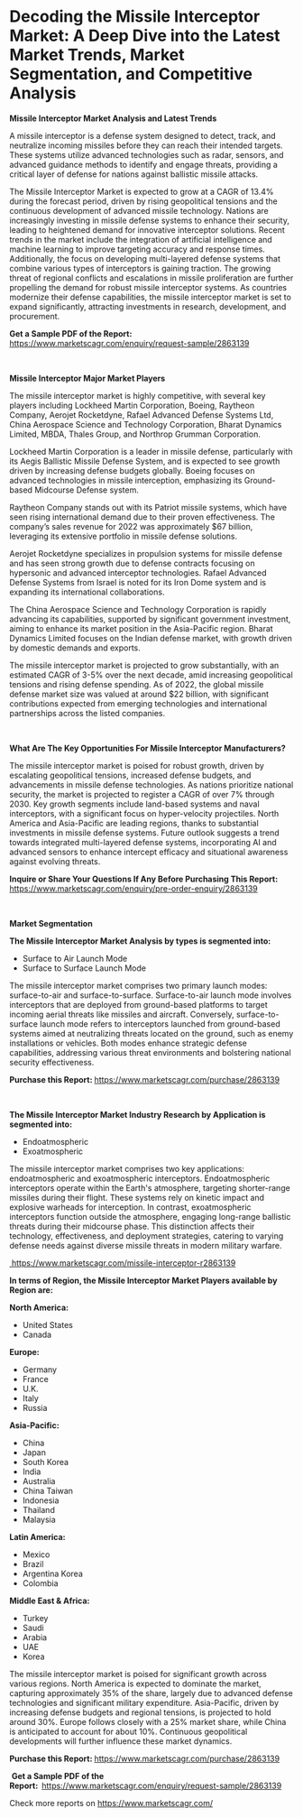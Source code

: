 <p><h1>Decoding the Missile Interceptor Market: A Deep Dive into the Latest Market Trends, Market Segmentation, and Competitive Analysis</h1></p><p><strong>Missile Interceptor Market Analysis and Latest Trends</strong></p>
<p><p>A missile interceptor is a defense system designed to detect, track, and neutralize incoming missiles before they can reach their intended targets. These systems utilize advanced technologies such as radar, sensors, and advanced guidance methods to identify and engage threats, providing a critical layer of defense for nations against ballistic missile attacks.</p><p>The Missile Interceptor Market is expected to grow at a CAGR of 13.4% during the forecast period, driven by rising geopolitical tensions and the continuous development of advanced missile technology. Nations are increasingly investing in missile defense systems to enhance their security, leading to heightened demand for innovative interceptor solutions. Recent trends in the market include the integration of artificial intelligence and machine learning to improve targeting accuracy and response times. Additionally, the focus on developing multi-layered defense systems that combine various types of interceptors is gaining traction. The growing threat of regional conflicts and escalations in missile proliferation are further propelling the demand for robust missile interceptor systems. As countries modernize their defense capabilities, the missile interceptor market is set to expand significantly, attracting investments in research, development, and procurement.</p></p>
<p><strong>Get a Sample PDF of the Report:&nbsp;</strong> <a href="https://www.marketscagr.com/enquiry/request-sample/2863139?utm_campaign=2470&utm_medium=2&utm_source=Github&utm_content=ia&utm_term=12032025&utm_id=missile-interceptor">https://www.marketscagr.com/enquiry/request-sample/2863139</a></p>
<p>&nbsp;</p>
<p><strong>Missile Interceptor Major Market Players</strong></p>
<p><p>The missile interceptor market is highly competitive, with several key players including Lockheed Martin Corporation, Boeing, Raytheon Company, Aerojet Rocketdyne, Rafael Advanced Defense Systems Ltd, China Aerospace Science and Technology Corporation, Bharat Dynamics Limited, MBDA, Thales Group, and Northrop Grumman Corporation.</p><p>Lockheed Martin Corporation is a leader in missile defense, particularly with its Aegis Ballistic Missile Defense System, and is expected to see growth driven by increasing defense budgets globally. Boeing focuses on advanced technologies in missile interception, emphasizing its Ground-based Midcourse Defense system.</p><p>Raytheon Company stands out with its Patriot missile systems, which have seen rising international demand due to their proven effectiveness. The company’s sales revenue for 2022 was approximately $67 billion, leveraging its extensive portfolio in missile defense solutions. </p><p>Aerojet Rocketdyne specializes in propulsion systems for missile defense and has seen strong growth due to defense contracts focusing on hypersonic and advanced interceptor technologies. Rafael Advanced Defense Systems from Israel is noted for its Iron Dome system and is expanding its international collaborations.</p><p>The China Aerospace Science and Technology Corporation is rapidly advancing its capabilities, supported by significant government investment, aiming to enhance its market position in the Asia-Pacific region. Bharat Dynamics Limited focuses on the Indian defense market, with growth driven by domestic demands and exports.</p><p>The missile interceptor market is projected to grow substantially, with an estimated CAGR of 3-5% over the next decade, amid increasing geopolitical tensions and rising defense spending. As of 2022, the global missile defense market size was valued at around $22 billion, with significant contributions expected from emerging technologies and international partnerships across the listed companies.</p></p>
<p>&nbsp;</p>
<p><strong>What Are The Key Opportunities For Missile Interceptor Manufacturers?</strong></p>
<p><p>The missile interceptor market is poised for robust growth, driven by escalating geopolitical tensions, increased defense budgets, and advancements in missile defense technologies. As nations prioritize national security, the market is projected to register a CAGR of over 7% through 2030. Key growth segments include land-based systems and naval interceptors, with a significant focus on hyper-velocity projectiles. North America and Asia-Pacific are leading regions, thanks to substantial investments in missile defense systems. Future outlook suggests a trend towards integrated multi-layered defense systems, incorporating AI and advanced sensors to enhance intercept efficacy and situational awareness against evolving threats.</p></p>
<p><strong>Inquire or Share Your Questions If Any Before Purchasing This Report:</strong> <a href="https://www.marketscagr.com/enquiry/pre-order-enquiry/2863139?utm_campaign=2470&utm_medium=2&utm_source=Github&utm_content=ia&utm_term=12032025&utm_id=missile-interceptor">https://www.marketscagr.com/enquiry/pre-order-enquiry/2863139</a></p>
<p>&nbsp;</p>
<p><strong>Market Segmentation</strong></p>
<p><strong>The Missile Interceptor Market Analysis by types is segmented into:</strong></p>
<p><ul><li>Surface to Air Launch Mode</li><li>Surface to Surface Launch Mode</li></ul></p>
<p><p>The missile interceptor market comprises two primary launch modes: surface-to-air and surface-to-surface. Surface-to-air launch mode involves interceptors that are deployed from ground-based platforms to target incoming aerial threats like missiles and aircraft. Conversely, surface-to-surface launch mode refers to interceptors launched from ground-based systems aimed at neutralizing threats located on the ground, such as enemy installations or vehicles. Both modes enhance strategic defense capabilities, addressing various threat environments and bolstering national security effectiveness.</p></p>
<p><strong>Purchase this Report:&nbsp;</strong><a href="https://www.marketscagr.com/purchase/2863139?utm_campaign=2470&utm_medium=2&utm_source=Github&utm_content=ia&utm_term=12032025&utm_id=missile-interceptor">https://www.marketscagr.com/purchase/2863139</a></p>
<p>&nbsp;</p>
<p><strong>The Missile Interceptor Market Industry Research by Application is segmented into:</strong></p>
<p><ul><li>Endoatmospheric</li><li>Exoatmospheric</li></ul></p>
<p><p>The missile interceptor market comprises two key applications: endoatmospheric and exoatmospheric interceptors. Endoatmospheric interceptors operate within the Earth's atmosphere, targeting shorter-range missiles during their flight. These systems rely on kinetic impact and explosive warheads for interception. In contrast, exoatmospheric interceptors function outside the atmosphere, engaging long-range ballistic threats during their midcourse phase. This distinction affects their technology, effectiveness, and deployment strategies, catering to varying defense needs against diverse missile threats in modern military warfare.</p></p>
<p><a href="https://www.marketscagr.com/missile-interceptor-r2863139?utm_campaign=2470&utm_medium=2&utm_source=Github&utm_content=ia&utm_term=12032025&utm_id=missile-interceptor">&nbsp;https://www.marketscagr.com/missile-interceptor-r2863139</a></p>
<p><strong>In terms of Region, the Missile Interceptor Market Players available by Region are:</strong></p>
<p>
    <p> <strong> North America: </strong>
        <ul>
            <li>United States</li>
            <li>Canada</li>
        </ul>
        </p> 
    <p> <strong> Europe: </strong>
        <ul>
            <li>Germany</li>
            <li>France</li>
            <li>U.K.</li>
            <li>Italy</li>
            <li>Russia</li>
        </ul>
        </p> 
    <p> <strong> Asia-Pacific: </strong>
        <ul>
            <li>China</li>
            <li>Japan</li>
            <li>South Korea</li>
            <li>India</li>
            <li>Australia</li>
            <li>China Taiwan</li>
            <li>Indonesia</li>
            <li>Thailand</li>
            <li>Malaysia</li>
        </ul>
        </p> 
    <p> <strong> Latin America: </strong>
        <ul>
            <li>Mexico</li>
            <li>Brazil</li>
            <li>Argentina Korea</li>
            <li>Colombia</li>
        </ul>
        </p> 
    <p> <strong> Middle East & Africa: </strong>
        <ul>
            <li>Turkey</li>
            <li>Saudi</li>
            <li>Arabia</li>
            <li>UAE</li>
            <li>Korea</li>
        </ul>
    </p>
    </p>
<p><p>The missile interceptor market is poised for significant growth across various regions. North America is expected to dominate the market, capturing approximately 35% of the share, largely due to advanced defense technologies and significant military expenditure. Asia-Pacific, driven by increasing defense budgets and regional tensions, is projected to hold around 30%. Europe follows closely with a 25% market share, while China is anticipated to account for about 10%. Continuous geopolitical developments will further influence these market dynamics.</p></p>
<p><strong>Purchase this Report: </strong><a href="https://www.marketscagr.com/purchase/2863139?utm_campaign=2470&utm_medium=2&utm_source=Github&utm_content=ia&utm_term=12032025&utm_id=missile-interceptor">https://www.marketscagr.com/purchase/2863139</a></p>
<p>&nbsp;<strong>Get a Sample PDF of the Report:&nbsp;&nbsp;</strong><a href="https://www.marketscagr.com/enquiry/request-sample/2863139?utm_campaign=2470&utm_medium=2&utm_source=Github&utm_content=ia&utm_term=12032025&utm_id=missile-interceptor">https://www.marketscagr.com/enquiry/request-sample/2863139</a></p>
<p><strong></strong></p>
<p>Check more reports on <a href="https://www.marketscagr.com/?utm_campaign=2470&utm_medium=2&utm_source=Github&utm_content=ia&utm_term=12032025&utm_id=missile-interceptor">https://www.marketscagr.com/</a></p>